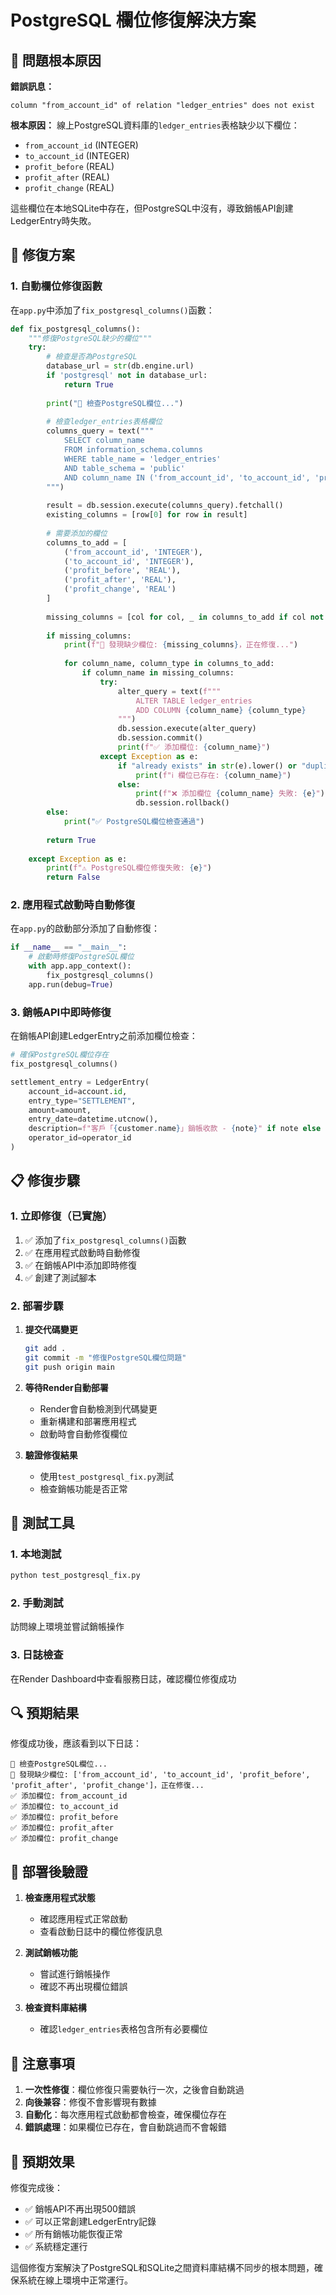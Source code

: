 # PostgreSQL 欄位修復解決方案

## 🎯 問題根本原因

**錯誤訊息：**
```
column "from_account_id" of relation "ledger_entries" does not exist
```

**根本原因：** 線上PostgreSQL資料庫的`ledger_entries`表格缺少以下欄位：
- `from_account_id` (INTEGER)
- `to_account_id` (INTEGER) 
- `profit_before` (REAL)
- `profit_after` (REAL)
- `profit_change` (REAL)

這些欄位在本地SQLite中存在，但PostgreSQL中沒有，導致銷帳API創建LedgerEntry時失敗。

## 🔧 修復方案

### 1. 自動欄位修復函數

在`app.py`中添加了`fix_postgresql_columns()`函數：

```python
def fix_postgresql_columns():
    """修復PostgreSQL缺少的欄位"""
    try:
        # 檢查是否為PostgreSQL
        database_url = str(db.engine.url)
        if 'postgresql' not in database_url:
            return True
        
        print("🔧 檢查PostgreSQL欄位...")
        
        # 檢查ledger_entries表格欄位
        columns_query = text("""
            SELECT column_name 
            FROM information_schema.columns 
            WHERE table_name = 'ledger_entries' 
            AND table_schema = 'public'
            AND column_name IN ('from_account_id', 'to_account_id', 'profit_before', 'profit_after', 'profit_change')
        """)
        
        result = db.session.execute(columns_query).fetchall()
        existing_columns = [row[0] for row in result]
        
        # 需要添加的欄位
        columns_to_add = [
            ('from_account_id', 'INTEGER'),
            ('to_account_id', 'INTEGER'),
            ('profit_before', 'REAL'),
            ('profit_after', 'REAL'),
            ('profit_change', 'REAL')
        ]
        
        missing_columns = [col for col, _ in columns_to_add if col not in existing_columns]
        
        if missing_columns:
            print(f"🔧 發現缺少欄位: {missing_columns}，正在修復...")
            
            for column_name, column_type in columns_to_add:
                if column_name in missing_columns:
                    try:
                        alter_query = text(f"""
                            ALTER TABLE ledger_entries 
                            ADD COLUMN {column_name} {column_type}
                        """)
                        db.session.execute(alter_query)
                        db.session.commit()
                        print(f"✅ 添加欄位: {column_name}")
                    except Exception as e:
                        if "already exists" in str(e).lower() or "duplicate column" in str(e).lower():
                            print(f"ℹ️ 欄位已存在: {column_name}")
                        else:
                            print(f"❌ 添加欄位 {column_name} 失敗: {e}")
                            db.session.rollback()
        else:
            print("✅ PostgreSQL欄位檢查通過")
        
        return True
        
    except Exception as e:
        print(f"⚠️ PostgreSQL欄位修復失敗: {e}")
        return False
```

### 2. 應用程式啟動時自動修復

在`app.py`的啟動部分添加了自動修復：

```python
if __name__ == "__main__":
    # 啟動時修復PostgreSQL欄位
    with app.app_context():
        fix_postgresql_columns()
    app.run(debug=True)
```

### 3. 銷帳API中即時修復

在銷帳API創建LedgerEntry之前添加欄位檢查：

```python
# 確保PostgreSQL欄位存在
fix_postgresql_columns()

settlement_entry = LedgerEntry(
    account_id=account.id,
    entry_type="SETTLEMENT",
    amount=amount,
    entry_date=datetime.utcnow(),
    description=f"客戶「{customer.name}」銷帳收款 - {note}" if note else f"客戶「{customer.name}」銷帳收款",
    operator_id=operator_id
)
```

## 📋 修復步驟

### 1. 立即修復（已實施）

1. ✅ 添加了`fix_postgresql_columns()`函數
2. ✅ 在應用程式啟動時自動修復
3. ✅ 在銷帳API中添加即時修復
4. ✅ 創建了測試腳本

### 2. 部署步驟

1. **提交代碼變更**
   ```bash
   git add .
   git commit -m "修復PostgreSQL欄位問題"
   git push origin main
   ```

2. **等待Render自動部署**
   - Render會自動檢測到代碼變更
   - 重新構建和部署應用程式
   - 啟動時會自動修復欄位

3. **驗證修復結果**
   - 使用`test_postgresql_fix.py`測試
   - 檢查銷帳功能是否正常

## 🧪 測試工具

### 1. 本地測試
```bash
python test_postgresql_fix.py
```

### 2. 手動測試
訪問線上環境並嘗試銷帳操作

### 3. 日誌檢查
在Render Dashboard中查看服務日誌，確認欄位修復成功

## 🔍 預期結果

修復成功後，應該看到以下日誌：

```
🔧 檢查PostgreSQL欄位...
🔧 發現缺少欄位: ['from_account_id', 'to_account_id', 'profit_before', 'profit_after', 'profit_change']，正在修復...
✅ 添加欄位: from_account_id
✅ 添加欄位: to_account_id
✅ 添加欄位: profit_before
✅ 添加欄位: profit_after
✅ 添加欄位: profit_change
```

## 🚀 部署後驗證

1. **檢查應用程式狀態**
   - 確認應用程式正常啟動
   - 查看啟動日誌中的欄位修復訊息

2. **測試銷帳功能**
   - 嘗試進行銷帳操作
   - 確認不再出現欄位錯誤

3. **檢查資料庫結構**
   - 確認`ledger_entries`表格包含所有必要欄位

## 📝 注意事項

1. **一次性修復**：欄位修復只需要執行一次，之後會自動跳過
2. **向後兼容**：修復不會影響現有數據
3. **自動化**：每次應用程式啟動都會檢查，確保欄位存在
4. **錯誤處理**：如果欄位已存在，會自動跳過而不會報錯

## 🎉 預期效果

修復完成後：
- ✅ 銷帳API不再出現500錯誤
- ✅ 可以正常創建LedgerEntry記錄
- ✅ 所有銷帳功能恢復正常
- ✅ 系統穩定運行

這個修復方案解決了PostgreSQL和SQLite之間資料庫結構不同步的根本問題，確保系統在線上環境中正常運行。
